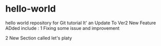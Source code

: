 # hello-world
hello world repository for Git tutorial 
It' an Update To Ver2
New Feature ADded include :
 1 Fixing some issue and improvement
 
2 New Section called let's platy 
